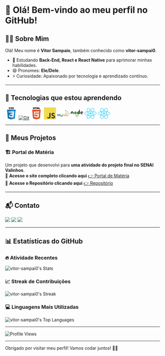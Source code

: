 # 👋 Olá! Bem-vindo ao meu perfil no GitHub!

## 🙋‍♂️ Sobre Mim

Olá! Meu nome é **Vitor Sampaio**, também conhecido como **vitor-sampai0**.

- 🌱 Estudando **Back-End, React e React Native** para aprimorar minhas habilidades.
- 😄 Pronomes: **Ele/Dele**.
- ⚡ Curiosidade: Apaixonado por tecnologia e aprendizado contínuo.

---

## 🚀 Tecnologias que estou aprendendo

<p align="left">
  <a href="https://www.w3schools.com/css/" target="_blank"><img src="https://raw.githubusercontent.com/devicons/devicon/master/icons/css3/css3-original-wordmark.svg" alt="CSS3" width="40" height="40"/></a>
  <a href="https://git-scm.com/" target="_blank"><img src="https://www.vectorlogo.zone/logos/git-scm/git-scm-icon.svg" alt="Git" width="40" height="40"/></a>
  <a href="https://www.w3.org/html/" target="_blank"><img src="https://raw.githubusercontent.com/devicons/devicon/master/icons/html5/html5-original-wordmark.svg" alt="HTML5" width="40" height="40"/></a>
  <a href="https://developer.mozilla.org/en-US/docs/Web/JavaScript" target="_blank"><img src="https://raw.githubusercontent.com/devicons/devicon/master/icons/javascript/javascript-original.svg" alt="JavaScript" width="40" height="40"/></a>
  <a href="https://www.mysql.com/" target="_blank"><img src="https://raw.githubusercontent.com/devicons/devicon/master/icons/mysql/mysql-original-wordmark.svg" alt="MySQL" width="40" height="40"/></a>
  <a href="https://nodejs.org" target="_blank"><img src="https://raw.githubusercontent.com/devicons/devicon/master/icons/nodejs/nodejs-original-wordmark.svg" alt="Node.js" width="40" height="40"/></a>
  <a href="https://react.dev/" target="_blank"><img src="https://raw.githubusercontent.com/devicons/devicon/master/icons/react/react-original.svg" alt="React" width="40" height="40"/></a>
  <a href="https://reactnative.dev/" target="_blank"><img src="https://raw.githubusercontent.com/devicons/devicon/master/icons/react/react-original.svg" alt="React Native" width="40" height="40"/></a>
</p>

---

## 📂 Meus Projetos

### 🏗️ Portal de Matéria  
Um projeto que desenvolvi para **uma atividade do projeto final no SENAI Valinhos**.  
🔗 **Acesse o site completo clicando aqui** [👉 Portal de Matéria](https://portal-de-materias.vercel.app/)  
🔗 **Acesse o Repositório clicando aqui** [👉 Repositório](https://github.com/mariccardoso/PortaldeMaterias)

---

## 📬 Contato

<div>
  <a href="https://instagram.com/_vitorsampaiolirx" target="_blank"><img src="https://img.shields.io/badge/-Instagram-%23E4405F?style=for-the-badge&logo=instagram&logoColor=white"></a>
  <a href="mailto:contato@vitor.s.lira@aluno.senai.br"><img src="https://img.shields.io/badge/Gmail-D14836?style=for-the-badge&logo=gmail&logoColor=white"></a>
  <a href="https://www.linkedin.com/in/vitor-sampaio-152839241/" target="_blank"><img src="https://img.shields.io/badge/-LinkedIn-%230077B5?style=for-the-badge&logo=linkedin&logoColor=white"></a>
</div>

---

## 📊 Estatísticas do GitHub

### 🔥 Atividade Recentes
![vitor-sampai0's Stats](https://github-readme-stats.vercel.app/api?username=vitor-sampai0&theme=omni&show_icons=true&count_private=true)

### 📈 Streak de Contribuições
![vitor-sampai0's Streak](https://github-readme-streak-stats.herokuapp.com/?user=vitor-sampai0&theme=omni)

### 💻 Linguagens Mais Utilizadas
![vitor-sampai0's Top Languages](https://github-readme-stats.vercel.app/api/top-langs/?username=vitor-sampai0&theme=omni&layout=compact)

---

![Profile Views](https://visitcount.itsvg.in/api?id=vitor-sampai0&label=Profile%20Views&color=12&icon=5&pretty=false)

---

Obrigado por visitar meu perfil! Vamos codar juntos! 🚀😃
